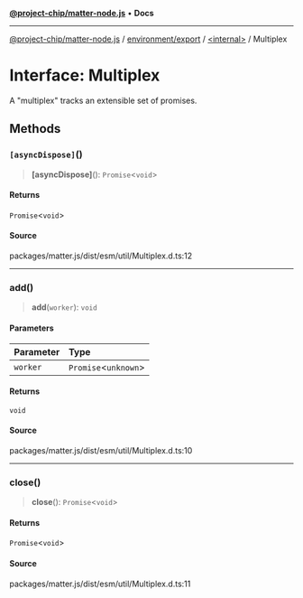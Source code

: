 [**@project-chip/matter-node.js**](../../../../README.md) • **Docs**

***

[@project-chip/matter-node.js](../../../../modules.md) / [environment/export](../../README.md) / [\<internal\>](../README.md) / Multiplex

# Interface: Multiplex

A "multiplex" tracks an extensible set of promises.

## Methods

### `[asyncDispose]`()

> **\[asyncDispose\]**(): `Promise`\<`void`\>

#### Returns

`Promise`\<`void`\>

#### Source

packages/matter.js/dist/esm/util/Multiplex.d.ts:12

***

### add()

> **add**(`worker`): `void`

#### Parameters

| Parameter | Type |
| :------ | :------ |
| `worker` | `Promise`\<`unknown`\> |

#### Returns

`void`

#### Source

packages/matter.js/dist/esm/util/Multiplex.d.ts:10

***

### close()

> **close**(): `Promise`\<`void`\>

#### Returns

`Promise`\<`void`\>

#### Source

packages/matter.js/dist/esm/util/Multiplex.d.ts:11
